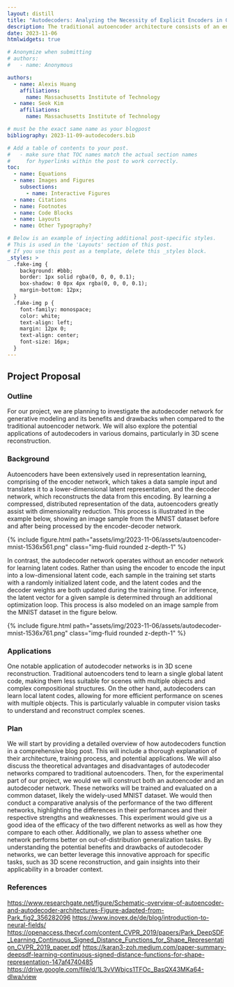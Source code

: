 ```yaml
---
layout: distill
title: "Autodecoders: Analyzing the Necessity of Explicit Encoders in Generative Modeling"
description: The traditional autoencoder architecture consists of an encoder and a decoder, the former of which compresses the input into a low-dimensional latent code representation, while the latter aims to reconstruct the original input from the latent code. However, the recently-developed autodecoder architecture skips the encoding step altogether and trains randomly initialized latent codes per sample instead. We aim to test the two architectures on practical generative tasks as well as dive into the theory of autodecoders and why they work along with their benefits.
date: 2023-11-06
htmlwidgets: true

# Anonymize when submitting
# authors:
#   - name: Anonymous

authors:
  - name: Alexis Huang
    affiliations:
      name: Massachusetts Institute of Technology
  - name: Seok Kim
    affiliations:
      name: Massachusetts Institute of Technology

# must be the exact same name as your blogpost
bibliography: 2023-11-09-autodecoders.bib

# Add a table of contents to your post.
#   - make sure that TOC names match the actual section names
#     for hyperlinks within the post to work correctly.
toc:
  - name: Equations
  - name: Images and Figures
    subsections:
      - name: Interactive Figures
  - name: Citations
  - name: Footnotes
  - name: Code Blocks
  - name: Layouts
  - name: Other Typography?

# Below is an example of injecting additional post-specific styles.
# This is used in the 'Layouts' section of this post.
# If you use this post as a template, delete this _styles block.
_styles: >
  .fake-img {
    background: #bbb;
    border: 1px solid rgba(0, 0, 0, 0.1);
    box-shadow: 0 0px 4px rgba(0, 0, 0, 0.1);
    margin-bottom: 12px;
  }
  .fake-img p {
    font-family: monospace;
    color: white;
    text-align: left;
    margin: 12px 0;
    text-align: center;
    font-size: 16px;
  }
---
```


## Project Proposal



### Outline 

For our project, we are planning to investigate the autodecoder network for generative modeling and its benefits and drawbacks when compared to the traditional autoencoder network. We will also explore the potential applications of autodecoders in various domains, particularly in 3D scene reconstruction.

### Background

Autoencoders have been extensively used in representation learning, comprising of the encoder network, which takes a data sample input and translates it to a lower-dimensional latent representation, and the decoder network, which reconstructs the data from this encoding. By learning a compressed, distributed representation of the data, autoencoders greatly assist with dimensionality reduction. This process is illustrated in the example below, showing an image sample from the MNIST dataset before and after being processed by the encoder-decoder network.

{% include figure.html path="assets/img/2023-11-06/assets/autoencoder-mnist-1536x561.png" class="img-fluid rounded z-depth-1" %}

In contrast, the autodecoder network operates without an encoder network for learning latent codes. Rather than using the encoder to encode the input into a low-dimensional latent code, each sample in the training set starts with a randomly initialized latent code, and the latent codes and the decoder weights are both updated during the training time. For inference, the latent vector for a given sample is determined through an additional optimization loop. This process is also modeled on an image sample from the MNIST dataset in the figure below.

{% include figure.html path="assets/img/2023-11-06/assets/autodecoder-mnist-1536x761.png" class="img-fluid rounded z-depth-1" %}


### Applications
One notable application of autodecoder networks is in 3D scene reconstruction. Traditional autoencoders tend to learn a single global latent code, making them less suitable for scenes with multiple objects and complex compositional structures. On the other hand, autodecoders can learn local latent codes, allowing for more efficient performance on scenes with multiple objects. This is particularly valuable in computer vision tasks to understand and reconstruct complex scenes. 

### Plan
We will start by providing a detailed overview of how autodecoders function in a comprehensive blog post. This will include a thorough explanation of their architecture, training process, and potential applications. We will also discuss the theoretical advantages and disadvantages of autodecoder networks compared to traditional autoencoders. Then, for the experimental part of our project, we would we will construct both an autoencoder and an autodecoder network. These networks will be trained and evaluated on a common dataset, likely the widely-used MNIST dataset. We would then conduct a comparative analysis of the performance of the two different networks, highlighting the differences in their performances and their respective strengths and weaknesses. This experiment would give us a good idea of the efficacy of the two different networks as well as how they compare to each other. Additionally, we plan to assess whether one network performs better on out-of-distribution generalization tasks. By understanding the potential benefits and drawbacks of autodecoder networks, we can better leverage this innovative approach for specific tasks, such as 3D scene reconstruction, and gain insights into their applicability in a broader context.

### References
https://www.researchgate.net/figure/Schematic-overview-of-autoencoder-and-autodecoder-architectures-Figure-adapted-from-Park_fig2_356282096
https://www.inovex.de/de/blog/introduction-to-neural-fields/
https://openaccess.thecvf.com/content_CVPR_2019/papers/Park_DeepSDF_Learning_Continuous_Signed_Distance_Functions_for_Shape_Representation_CVPR_2019_paper.pdf
https://karan3-zoh.medium.com/paper-summary-deepsdf-learning-continuous-signed-distance-functions-for-shape-representation-147af4740485
https://drive.google.com/file/d/1L3vVWbjcs1TFOc_BasQX43MKa64-dIwa/view


